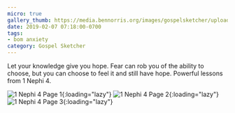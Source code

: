 ```yaml
---
micro: true
gallery_thumb: https://media.bennorris.org/images/gospelsketcher/uploads/2019/fc2180f480.jpg
date: 2019-02-07 07:18:00-0700
tags:
- bom anxiety
category: Gospel Sketcher
---
```


Let your knowledge give you hope. Fear can rob you of the ability to choose, but you can choose to feel it and still have hope. Powerful lessons from 1 Nephi 4.

![1 Nephi 4 Page 1](https://media.bennorris.org/images/gospelsketcher/uploads/2019/fc2180f480.jpg){:loading="lazy"} ![1 Nephi 4 Page 2](https://media.bennorris.org/images/gospelsketcher/uploads/2019/73aa8f69ed.jpg){:loading="lazy"} ![1 Nephi 4 Page 3](https://media.bennorris.org/images/gospelsketcher/uploads/2019/b47bfa4278.jpg){:loading="lazy"}